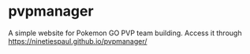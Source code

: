 # pvpmanager

A simple website for Pokemon GO PVP team building. Access it through https://ninetiespaul.github.io/pvpmanager/
